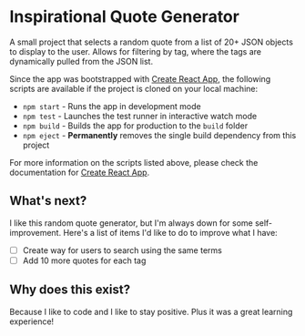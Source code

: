# Inspirational Quote Generator

A small project that selects a random quote from a list of 20+ JSON objects to display to the user. Allows for filtering by tag, where the tags are dynamically pulled from the JSON list.

Since the app was bootstrapped with [Create React App](https://github.com/facebook/create-react-app), the following scripts are available if the project is cloned on your local machine:

- `npm start` - Runs the app in development mode
- `npm test` - Launches the test runner in interactive watch mode
- `npm build` - Builds the app for production to the `build` folder
- `npm eject` - **Permanently** removes the single build dependency from this project

For more information on the scripts listed above, please check the documentation for [Create React App](https://github.com/facebook/create-react-app).

## What's next?

I like this random quote generator, but I'm always down for some self-improvement. Here's a list of items I'd like to do to improve what I have:

- [ ] Create way for users to search using the same terms
- [ ] Add 10 more quotes for each tag

## Why does this exist?

Because I like to code and I like to stay positive. Plus it was a great learning experience!
